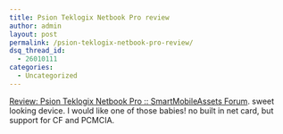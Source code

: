 ```yaml
---
title: Psion Teklogix Netbook Pro review
author: admin
layout: post
permalink: /psion-teklogix-netbook-pro-review/
dsq_thread_id:
  - 26010111
categories:
  - Uncategorized
---
```

[Review: Psion Teklogix Netbook Pro :: SmartMobileAssets Forum][1]. sweet looking device. I would like one of those babies! no built in net card, but support for CF and PCMCIA.

 [1]: http://smartmobileassets.com/cgi-bin/Blah/Blah.pl/Blah.pl?,v=display,b=news,m=1085977355